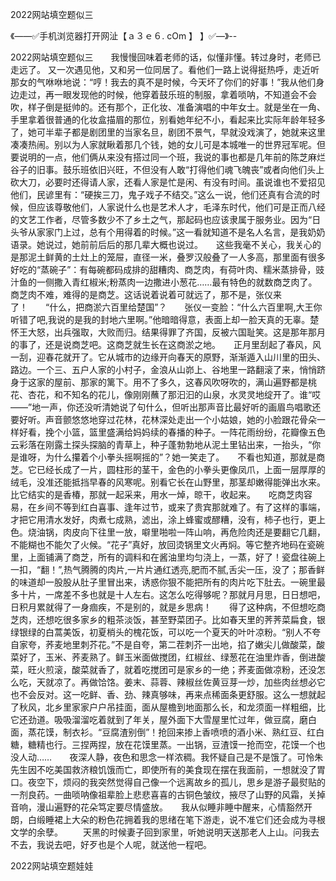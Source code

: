 2022网站填空题似三

《——✅手机浏览器打开网沚【ａ３ｅ６. cOm 】 】✅—》--

2022网站填空题似三　　我慢慢回味着老师的话，似懂非懂。转过身时，老师已走远了。
又一次遇见他，又和另一位同居了。看他们一路上说得挺热呼，走近听那女的气咻咻地说：“哼！我去的真不是时候，今天坏了你们的好事！”我从他们身边走过，再一眼发现他的时候，他穿着鼓乐班的制服，拿着唢呐，不知道会不会吹，样子倒是挺帅的。还有那个，正化妆、准备演唱的中年女士。就是坐在一角、手里拿着很普通的化妆盒描眉的那位，别看她年纪不小，看起来比实际年龄年轻多了，她可半辈子都是剧团里的当家名旦，剧团不景气，早就没戏演了，她就来这里凑凑热闹。别以为人家就瞅着那几个钱，她的女儿可是本城唯一的世界冠军呢。但要说明的一点，他们俩从来没有搭过同一个班，我说的事也都是几年前的陈芝麻烂谷子的旧事。鼓乐班依旧兴旺，不但没有人敢“打得他们魂飞魄丧”或者向他们头上砍大刀，必要时还得请人家，还看人家是忙是闲、有没有时间。虽说谁也不爱招见他们，民谚里有：“硬挨三刀，鬼子戏子不结交。”这么一说，他们还真有合流的时候，但应该尊敬他们，人家说什么也是艺术人才，毛泽东时代，他们可是正而八经的文艺工作者，尽管多数少不了乡土之气，那起码也应该隶属于服务业。因为“日头爷从家家门上过，总有个用得着的时候。”这一看就知道不是名人名言，是我奶奶语录。她说过，她前前后后的那几辈大概也说过。　　这些我毫不关心，我关心的是那泥土鲜黄的土灶上的笼屉，直径一米，叠罗汉般叠了一人多高，那里面有很多好吃的“蒸碗子”：有每碗都码成排的甜糟肉、商芝肉，有荷叶肉、糯米蒸排骨，豉汁鱼的一侧撒入青红椒米;粉蒸肉一边撒进小葱花……最有特色的就数商芝肉了。　　商芝肉不难，难得的是商芝。这话说着说着可就远了，那不是，张仪来了！　　“什么，把商淤六百里给楚国”？　　张仪一变脸：“什么六百里啊,大王你听错了吧,我说的是我的封地六里啊。”他暗暗得意，表面上却一脸天真的无辜。楚怀王大怒，出兵强取，大败而归。结果得罪了齐国，反被六国耻笑。这是那年那月的事了，还是说商芝吧。这商芝就生长在这商淤之地。　　正月里刮起了春风，风一刮，迎春花就开了。它从城市的边缘开向春天的原野，渐渐遁入山川里的田头、路边。一个三、五户人家的小村子，金浪从山峁上、谷地里一路翻滚了来，悄悄跻身于这家的屋前、那家的篱下。用不了多久，这春风吹呀吹的，满山遍野都是桃花、杏花，和不知名的花儿，像刚刚蘸了那汩汩的山泉，水灵灵地绽开了。谁“哎——”地一声，你还没听清她说了句什么，但听出那声音比最好听的画眉鸟唱歌还要好听。声音颤悠悠地穿过花林，花林深处走出一个小姑娘，她的小脸跟花骨朵一样好看，挽个小篮，篮里盛满给妈妈续的春播的种子。一阵花雨纷纷，花瓣像五色云彩落在刚露土探头探脑的青草上，种子蓬勃勃地从泥土里钻出来，一抬头，“你是谁呀，为什么攥着个小拳头摇啊摇的”？她一笑走了。　　不看也知道，那就是商芝。它已经长成了一片，圆柱形的茎干，金色的小拳头更像凤爪，上面一层厚厚的绒毛，没准还能抵挡早春的风寒呢。别看它长在山野里，那茎却嫩得能弹出水来。比它结实的是香椿，那就一起采来，用水一焯，晾干，收起来。　　吃商芝肉容易，在乡间不等到红白喜事、逢年过节，或来了贵宾那就难了。有了这样的事端，才把它用清水发好，肉煮七成熟，滤出，涂上蜂蜜或醪糟，没有，柿子也行，更上色。烧油锅，肉皮向下往里一放，噼里啪啦一阵山响，再危险肉还是要翻它几翻，不能糊也不能欠了火候。“花子”真好，放回烫锅里文火再焖。等它整齐地码在瓷碗里，上面铺满了商芝，所有的调料和在酱油里均匀浇上，一蒸，好了！瓷盘往碗上一扣，“翻！”,热气腾腾的肉片,一片片通红透亮,肥而不腻,舌尖一压，没了；那香鲜的味道却一股股从肚子里冒出来，诱惑你狠不能把所有的肉片吃下肚去。一碗里最多十片，一席差不多也就是十人左右。这怎么吃得够呢？那就月月思，日日想吧，日积月累就得了一身痼疾，不是别的，就是乡思病！　　得了这种病，不但想吃商芝肉，还想吃很多家乡的粗茶淡饭，甚至野菜团子。比如春天里的荠荠菜扁食，银绿银绿的白蒿美饭，初夏梢头的槐花饭，可以吃一个夏天的叶叶凉粉。“别人不夸自家夸，荞麦地里刺芥花。”不是自夸，第二茬刺芥一出地，掐了嫩尖儿做酸菜，酸菜好了，玉米、荞麦熟了。鲜玉米面做搅团，红椒丝、绿葱花在油里炸香，倒进酸菜，旺火煎滚，酸菜就香了，就着吃搅团可是家乡的一绝；荞麦面做凉粉，还没怎么吃，天就凉了。再做饸饹。姜末、蒜蓉、辣椒丝佐黄豆芽一炒，加些肉丝想必它也不会反对。这一吃鲜、香、劲、辣真够味，再来点稀面条更舒服。这么一想就起了秋风，北乡里家家户户吊挂面，面从屋檐到地面那么长，和龙须面一样粗细，比它还劲道。吸吸溜溜吃着就到了年关，屋外面下大雪屋里忙过年，做豆腐，磨白面，蒸花馍，制衣衫。“豆腐渣别倒”！抢回来掺上香喷喷的酒小米、熟红豆、红白糖，糖精也行。三捏两捏，放在花馍里蒸。一出锅，豆渣馍一抢而空，花馍一个也没人动……　　夜深人静，夜色和思念一样浓稠。我怀疑自己是不是饿了。可怜朱先生因不吃美国救济粮饥饿而亡，即使所有的美食现在摆在我面前，一想就没了胃口。夜空下，烦闷的我突然觉得自己像一个远离故乡的孤儿，思乡是游子最熨贴的一剂良药。一曲唢呐像祖辈脸上悲悲喜喜的古铜色皱纹，掖尽了山野的风霜，关掉音响，漫山遍野的花朵笃定要尽情盛放。　　我从似睡非睡中醒来，心情豁然开朗，白缎睡裙上大朵的粉色花拥着我的思绪在笔下游走，说不准它们还会成为寻根文学的余孽。
　　天黑的时候妻子回到家里，听她说明天送那老人上山。问我去不去，我说去吧，好歹也是个人呢，就送他一程吧。





2022网站填空题娃娃
